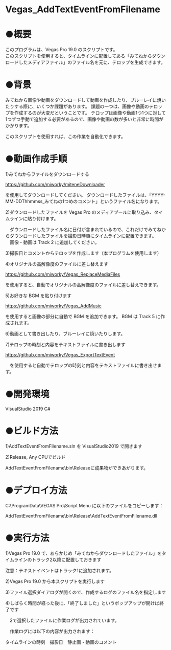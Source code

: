# Vegas_AddTextEventFromFilename
# ●概要

このプログラムは、Vegas Pro 19.0 のスクリプトです。  
このスクリプトを使用すると、タイムラインに配置してある「みてねからダウンロードしたメディアファイル」のファイル名を元に、テロップを生成できます。

# ●背景

みてねから画像や動画をダウンロードして動画を作成したり、ブルーレイに焼いたりする際に、いくつか課題があります。
課題の一つは、画像や動画のテロップを作成するのが大変だということです。
テロップは画像や動画1つ1つに対して1つずつ手動で追加する必要があるので、画像や動画の数が多いと非常に時間がかかります。

このスクリプトを使用すれば、この作業を自動化できます。

# ●動画作成手順

1)みてねからファイルをダウンロードする

  https://github.com/miworky/miteneDownloader

を使用してダウンロードしてください。
  ダウンロードしたファイルは、「YYYY-MM-DDThhmmss_みてねの1つめのコメント」というファイル名になります。
  
2)ダウンロードしたファイルを Vegas Pro のメディアプールに取り込み、タイムラインに貼り付けます。

　ダウンロードしたファイル名に日付が含まれているので、これだけでみてねからダウンロードしたファイルを撮影日時順にタイムラインに配置できます。
 　画像・動画は Track 2 に追加してください。
  
3)撮影日とコメントからテロップを作成します（本プログラムを使用します）

4)オリジナルの高解像度のファイルに差し替えます

   https://github.com/miworky/Vegas_ReplaceMediaFiles

を使用すると、自動でオリジナルの高解像度のファイルに差し替えできます。

5)お好きな BGM を貼り付けます

   https://github.com/miworky/Vegas_AddMusic
   
   を使用すると画像の部分に自動で BGM を追加できます。
   BGM は Track 5 に作成されます。

6)動画として書き出したり、ブルーレイに焼いたりします。

7)テロップの時刻と内容をテキストファイルに書き出します

  https://github.com/miworky/Vegas_ExportTextEvent

　を使用すると自動でテロップの時刻と内容をテキストファイルに書き出せます。

# ●開発環境

VisualStudio 2019 C#

# ●ビルド方法

1)AddTextEventFromFilename.sln を VisualStudio2019 で開きます

2)Release, Any CPUでビルド

AddTextEventFromFilename\bin\Releaseに成果物ができあがります。


# ●デプロイ方法

C:\ProgramData\VEGAS Pro\Script Menu
に以下のファイルをコピーします：

AddTextEventFromFilename\bin\Release\AddTextEventFromFilename.dll

# ●実行方法

1)Vegas Pro 19.0 で、あらかじめ「みてねからダウンロードしたファイル」をタイムラインのトラック2以降に配置しておきます

注意：テキストイベントはトラック1に追加されます。

2)Vegas Pro 19.0 から本スクリプトを実行します

3)ファイル選択ダイアログが開くので、作成するログのファイル名を指定します

4)しばらく時間が経った後に、「終了しました」というポップアップが開けば終了です

　2で選択したファイルに作業ログが出力されています。
 
 　作業ログには以下の内容が出力されます：

タイムラインの時刻　撮影日　静止画・動画のコメント
     
